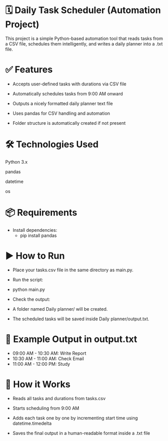 # 🗓️ Daily Task Scheduler (Automation Project)
This project is a simple Python-based automation tool that reads tasks from a CSV file, schedules them intelligently, and writes a daily planner into a .txt file.

# ✅ Features
- Accepts user-defined tasks with durations via CSV file

- Automatically schedules tasks from 9:00 AM onward

- Outputs a nicely formatted daily planner text file

- Uses pandas for CSV handling and automation

- Folder structure is automatically created if not present

# 🛠️ Technologies Used
Python 3.x

pandas

datetime

os

# 📦 Requirements
- Install dependencies:
    - pip install pandas

# ▶️ How to Run
- Place your tasks.csv file in the same directory as main.py.

- Run the script:

- python main.py
- Check the output:

- A folder named Daily planner/ will be created.

- The scheduled tasks will be saved inside Daily planner/output.txt.

# 📄 Example Output in output.txt

- 09:00 AM - 10:30 AM: Write Report
- 10:30 AM - 11:00 AM: Check Email
- 11:00 AM - 12:00 PM: Study

# 🧠 How it Works
- Reads all tasks and durations from tasks.csv

- Starts scheduling from 9:00 AM

- Adds each task one by one by incrementing start time using datetime.timedelta

- Saves the final output in a human-readable format inside a .txt file

